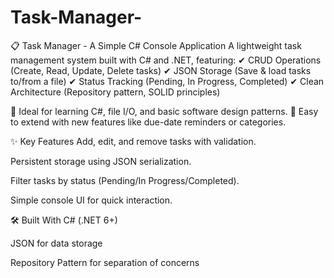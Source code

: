 # Task-Manager-
📋 Task Manager - A Simple C# Console Application
A lightweight task management system built with C# and .NET, featuring:
✔ CRUD Operations (Create, Read, Update, Delete tasks)
✔ JSON Storage (Save & load tasks to/from a file)
✔ Status Tracking (Pending, In Progress, Completed)
✔ Clean Architecture (Repository pattern, SOLID principles)

🔹 Ideal for learning C#, file I/O, and basic software design patterns.
🔹 Easy to extend with new features like due-date reminders or categories.

✨ Key Features
Add, edit, and remove tasks with validation.

Persistent storage using JSON serialization.

Filter tasks by status (Pending/In Progress/Completed).

Simple console UI for quick interaction.

🛠 Built With
C# (.NET 6+)

JSON for data storage

Repository Pattern for separation of concerns
